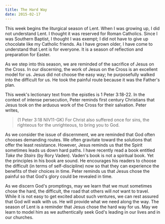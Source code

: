 ```yaml
---
title: The Hard Way 
date: 2015-02-17
---
```

 
This week begins the liturgical season of Lent. When I was growing up, I did not understand Lent. I thought it was reserved for Roman Catholics. Since I was Southern Baptist, I thought I was exempt; I did not have to give up chocolate like my Catholic friends. As I have grown older, I have come to understand that Lent is for everyone. It is a season of reflection and preparation for Easter.

As we step into this season, we are reminded of the sacrifice of Jesus on the Cross. In our discerning, the work of Jesus on the Cross is an excellent model for us. Jesus did not choose the easy way; he purposefully walked into the difficult for us. He took the painful route because it was the Father's plan.

This week's lectionary text from the epistles is 1 Peter 3:18-22. In the context of intense persecution, Peter reminds first century Christians that Jesus took on the arduous work of the Cross for their salvation. Peter writes,

>(1 Peter 3:18 NIV11-GK) For Christ also suffered once for sins, the righteous for the unrighteous, to bring you to God.

As we consider the issue of discernment, we are reminded that God often chooses demanding routes. We often gravitate toward the solutions that offer the least resistance. However, Jesus reminds us that the Spirit sometimes leads us down hard paths. I have recently read a book entitled *Take the Stairs* (by Rory Vaden). Vaden's book is not a spiritual book. Yet the principles in his book are sound. He encourages his readers to choose the difficult (in terms of self-discipline) now so that they can experience the benefits of their choices in time. Peter reminds us that Jesus chose the painful so that God's glory could be revealed in time.

As we discern God's promptings, may we learn that we must sometimes chose the hard, the difficult, the road that others will *not* want to travel. While it is not easy to get excited about such ventures, we can rest assured that God will walk with us. He will provide what we need along the way. The season of Lent is a reminder that Jesus chose the hard way for us. May we learn to model him as we authentically seek God's leading in our lives and in our churches.

